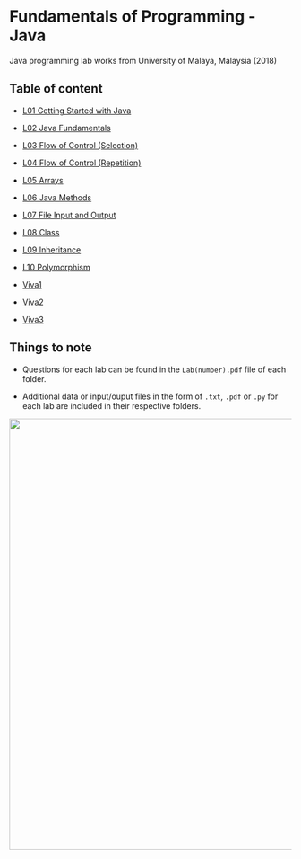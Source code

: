 # Fundamentals of Programming - Java
Java programming lab works from University of Malaya, Malaysia (2018)

## Table of content
- [L01 Getting Started with Java](./L01)

- [L02 Java Fundamentals](./L02)

- [L03 Flow of Control (Selection)](./L03)

- [L04 Flow of Control (Repetition)](./L04)

- [L05 Arrays](./L05)

- [L06 Java Methods](./L06)

- [L07 File Input and Output](./L07)

- [L08 Class](./L08)

- [L09 Inheritance](./L09)

- [L10 Polymorphism](./L10)

- [Viva1](./Viva1)

- [Viva2](./Viva2)

- [Viva3](./Viva3)

## Things to note
- Questions for each lab can be found in the `Lab(number).pdf` file of each folder.

- Additional data or input/ouput files in the form of `.txt`, `.pdf` or `.py` for each lab are included in their respective folders.

<p align="center">
  <img width="768" height="768" src="https://diylogodesigns.com/wp-content/uploads/2017/07/java-logo-vector-768x768.png">
</p>
